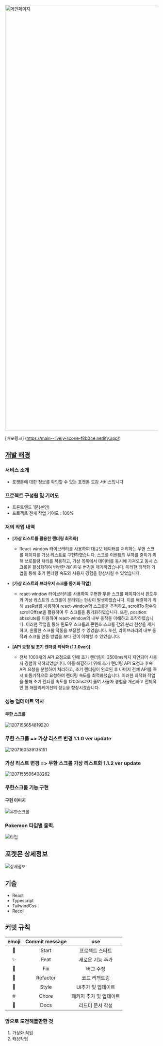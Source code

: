 <img width="1399" alt="메인페이지" src="https://github.com/gn753/poke/assets/71584114/b7bad3e0-dd33-4a63-8bc3-23640f258134">

[배포링크] (https://main--lively-scone-f8b04e.netlify.app/)

## [개발 배경](../../wiki/개발-히스토리)

### 서비스 소개

- 포켓몬에 대한 정보를 확인할 수 있는 포켓몬 도감 서비스입니다

### 프로젝트 구성원 및 기여도

- 프론트엔드 1분(본인)
- 프로젝트 전체 작업 기여도 : 100%


### 저의 작업 내역

- **[가상 리스트를 활용한 렌더링 최적화]**  
    - React-window 라이브러리를 사용하여 대규모 데이터를 처리하는 무한 스크롤 페이지를 가상 리스트로 구현하였습니다.
    스크롤 이벤트의 부하를 줄이기 위해 쓰로틀링 처리를 적용하고, 가상 목록에서 데이터를 동시에 가져오고 동시 스크롤을 활성화하여 빈번한 레이아웃 변경을 제거하였습니다.
    이러한 최적화 기법을 통해 초기 렌더링 속도와 사용자 경험을 향상시킬 수 있었습니다.
    
- **[가상 리스트와 브라우저 스크롤 동기화 작업]**    
    - react-window 라이브러리를 사용하여 구현한 무한 스크롤 페이지에서 윈도우와 가상 리스트의 스크롤이 분리되는 현상이 발생하였습니다. 이를 해결하기 위해 useRef를 사용하여 react-window의 스크롤을 추적하고, 
    scrollTo 함수와 scrollOffset을 활용하여 두 스크롤을 동기화하였습니다. 또한, position: absolute를 이용하여 react-window의 내부 동작을 이해하고 조작하였습니다.
    이러한 작업을 통해 윈도우 스크롤과 콘텐츠 스크롤 간의 분리 현상을 제거하고, 원활한 스크롤 작동을 보장할 수 있었습니다. 또한, 라이브러리의 내부 동작과 스크롤 연동 방법을 보다 깊이 이해할 수 있었습니다.

- **[API 요청 및 초기 렌더링 최적화 (1.1.0ver)]**   
    - 전체 1000개의 API 요청으로 인해 초기 렌더링이 3500ms까지 지연되어 사용자 경험이 저하되었습니다. 이를 해결하기 위해 초기 렌더링 API 요청과 후속 API 요청을 분할하여 처리하고,
     초기 렌더링이 완료된 후 나머지 전체 API를 즉시 비동기적으로 요청하여 렌더링 속도를 최적화했습니다.
    이러한 최적화 작업을 통해 초기 렌더링 속도를 1200ms까지 줄여 사용자 경험을 개선하고 전체적인 웹 애플리케이션의 성능을 향상시켰습니다.

### 성능 업데이트 역사

#### 무한 스크롤
![1207155654819220](https://github.com/gn753/poke/assets/71584114/6af15077-c5dd-4570-b878-80d6f5fb50d7)

### 무한 스크롤 => 가상 리스트 변경 1.1.0 ver update
![1207160539135151](https://github.com/gn753/poke/assets/71584114/5001440b-a759-4a0e-844a-1bc112cd1ed2)

### 가상 리스트 변경 => 무한 스크롤 가상 리스트화 1.1.2 ver update

![1207155506408262](https://github.com/gn753/poke/assets/71584114/bdc77ef8-ff6a-4177-8304-bde438afc63d)


### 무한스크롤 기능 구현
#### 구현 이미지
![무한스크롤](https://github.com/gn753/poke/assets/71584114/ebc18e1a-edab-4820-b37d-f26413a93447)


### Pokemon 타입별 출력.

![타입](https://user-images.githubusercontent.com/71584114/272788279-037f9a42-b53f-4595-b79a-eba05936eade.png)

## 포켓몬 상세정보

![상세정보](https://user-images.githubusercontent.com/71584114/272788619-ff2863d2-a6af-47ae-a010-91b2c3dca4ab.png)

## 기술

- React
- Typescript
- TailwindCss
- Recoil

## 커밋 규칙

| emoji | Commit message |           use           |
| :---: | :------------: | :---------------------: |
|  🚀   |     Start      |     프로젝트 스타트     |
|  ✨   |      Feat      |    새로운 기능 추가     |
|  🐛   |      Fix       |        버그 수정        |
|  🔧   |    Refactor    |      코드 리펙토링      |
|  💄   |     Style      |   UI추가 및 업데이트    |
|  ➕   |     Chore      | 패키지 추가 및 업데이트 |
|  📝   |      Docs      |    리드미 문서 작성     |

### 앞으로 도전해볼만한 것

1. 가상화 작업
2. 캐싱작업

